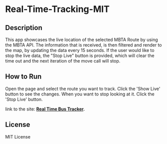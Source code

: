 # Real-Time-Tracking-MIT

## Description

This app showcases the live location of the selected MBTA Route by using the MBTA API. The information that is received, is then filtered and render to the map, by updating the data every 15 seconds. If the user would like to stop the live data, the "Stop Live" button is provided, which will clear the time out and the next iteration of the move call will stop.

## How to Run

Open the page and select the route you want to track. Click the 'Show Live' button to see the changes. When you want to stop looking at it. Click the 'Stop Live' button.

link to the site: **[Real Time Bus Tracker](https://jielinwang.github.io/Real-Time-Tracking-MIT/).**
 
## License

MIT License
